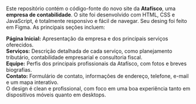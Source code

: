 Este repositório contém o código-fonte do novo site da **Atafísco**, uma **empresa de contabilidade**. O site foi desenvolvido com HTML, CSS e JavaScript, é totalmente responsivo e fácil de navegar. Seu desing foi feito em Figma. As principais seções incluem:

**Página Inicial:** Apresentação da empresa e dos principais serviços oferecidos.  
**Serviços:** Descrição detalhada de cada serviço, como planejamento tributário, contabilidade empresarial e consultoria fiscal.  
**Equipe:** Perfis dos principais profissionais da Atafísco, com fotos e breves biografias.  
**Contato:** Formulário de contato, informações de endereço, telefone, e-mail e um mapa interativo.  
O design é clean e profissional, com foco em uma boa experiência tanto em dispositivos móveis quanto em desktops.  
